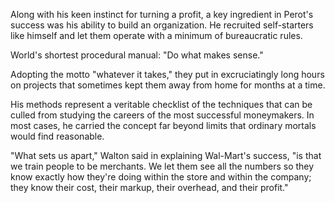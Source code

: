 
Along with his keen instinct for turning a profit, a key ingredient in
Perot's success was his ability to build an organization. He recruited
self-starters like himself and let them operate with a minimum of
bureaucratic rules.

World's shortest procedural manual: "Do what makes sense."

Adopting the motto "whatever it takes," they put in excruciatingly long
hours on projects that sometimes kept them away from home for months at
a time.

His methods represent a veritable checklist of the techniques that can
be culled from studying the careers of the most successful moneymakers.
In most cases, he carried the concept far beyond limits that ordinary
mortals would find reasonable.

"What sets us apart," Walton said in explaining Wal-Mart's success, "is
that we train people to be merchants. We let them see all the numbers so
they know exactly how they're doing within the store and within the
company; they know their cost, their markup, their overhead, and their
profit."
